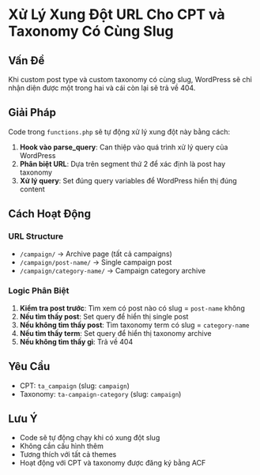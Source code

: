 # Xử Lý Xung Đột URL Cho CPT và Taxonomy Có Cùng Slug

## Vấn Đề
Khi custom post type và custom taxonomy có cùng slug, WordPress sẽ chỉ nhận diện được một trong hai và cái còn lại sẽ trả về 404.

## Giải Pháp
Code trong `functions.php` sẽ tự động xử lý xung đột này bằng cách:

1. **Hook vào parse_query**: Can thiệp vào quá trình xử lý query của WordPress
2. **Phân biệt URL**: Dựa trên segment thứ 2 để xác định là post hay taxonomy
3. **Xử lý query**: Set đúng query variables để WordPress hiển thị đúng content

## Cách Hoạt Động

### URL Structure
- `/campaign/` → Archive page (tất cả campaigns)
- `/campaign/post-name/` → Single campaign post
- `/campaign/category-name/` → Campaign category archive

### Logic Phân Biệt
1. **Kiểm tra post trước**: Tìm xem có post nào có slug = `post-name` không
2. **Nếu tìm thấy post**: Set query để hiển thị single post
3. **Nếu không tìm thấy post**: Tìm taxonomy term có slug = `category-name`
4. **Nếu tìm thấy term**: Set query để hiển thị taxonomy archive
5. **Nếu không tìm thấy gì**: Trả về 404

## Yêu Cầu
- CPT: `ta_campaign` (slug: `campaign`)
- Taxonomy: `ta-campaign-category` (slug: `campaign`)

## Lưu Ý
- Code sẽ tự động chạy khi có xung đột slug
- Không cần cấu hình thêm
- Tương thích với tất cả themes
- Hoạt động với CPT và taxonomy được đăng ký bằng ACF
